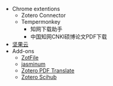 - Chrome extentions
  - Zotero Connector
  - Tempermonkey
    - 知网下载助手
    - 中国知网CNKI硕博论文PDF下载
- [坚果云](https://www.jianguoyun.com/#/)
- Add-ons
  - [ZotFile](http://zotfile.com/)
  - [jasminum](https://github.com/l0o0/jasminum)
  - [Zotero PDF Translate](https://github.com/windingwind/zotero-pdf-translate)
  - [Zotero Scihub](https://github.com/ethanwillis/zotero-scihub)
